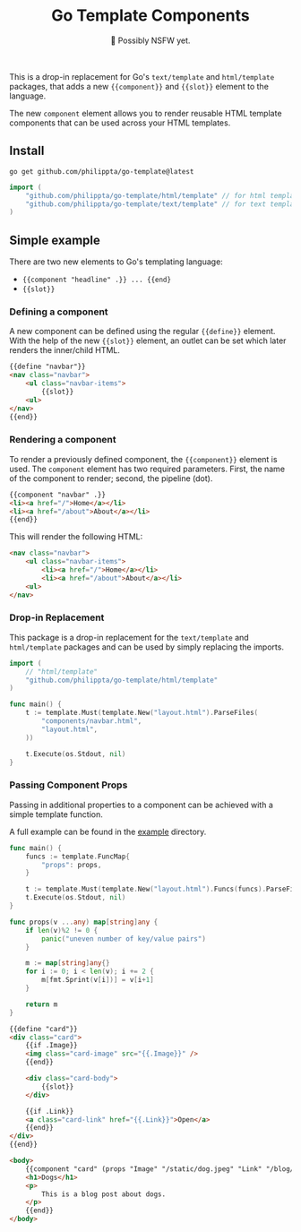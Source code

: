 <div align="center"><h1 align="center">Go Template Components<br /></h1>
🚨 Possibly NSFW yet.<br /><br /><br /></div>



This is a drop-in replacement for Go's `text/template` and `html/template` packages, that adds a new `{{component}}` and `{{slot}}` element to the language.

The new `component` element allows you to render reusable HTML template components that can be used across your HTML templates.

## Install

```
go get github.com/philippta/go-template@latest
```

```go
import (
    "github.com/philippta/go-template/html/template" // for html templates
    "github.com/philippta/go-template/text/template" // for text templates
)
```

## Simple example

There are two new elements to Go's templating language:
- `{{component "headline" .}} ... {{end}`
- `{{slot}}`

### Defining a component

A new component can be defined using the regular `{{define}}` element. With the help of the new `{{slot}}` element, an outlet can be set which later renders the inner/child HTML.

```html
{{define "navbar"}}
<nav class="navbar">
    <ul class="navbar-items">
        {{slot}}
    <ul>
</nav>
{{end}}
```

### Rendering a component

To render a previously defined component, the `{{component}}` element is used. The `component` element has two required parameters. First, the name of the component to render; second, the pipeline (dot).

```html
{{component "navbar" .}}
<li><a href="/">Home</a></li>
<li><a href="/about">About</a></li>
{{end}}
```

This will render the following HTML:
```html
<nav class="navbar">
    <ul class="navbar-items">
        <li><a href="/">Home</a></li>
        <li><a href="/about">About</a></li>
    <ul>
</nav>
```

### Drop-in Replacement

This package is a drop-in replacement for the `text/template` and `html/template` packages and can be used by simply replacing the imports.

```go
import (
    // "html/template"
    "github.com/philippta/go-template/html/template"
)

func main() {
    t := template.Must(template.New("layout.html").ParseFiles(
        "components/navbar.html",
        "layout.html",
    ))

    t.Execute(os.Stdout, nil)
}
```

### Passing Component Props

Passing in additional properties to a component can be achieved with a simple template function.

A full example can be found in the [example](./example) directory.

```go
func main() {
    funcs := template.FuncMap{
        "props": props,
    }

    t := template.Must(template.New("layout.html").Funcs(funcs).ParseFiles("layout.html"))
    t.Execute(os.Stdout, nil)
}

func props(v ...any) map[string]any {
	if len(v)%2 != 0 {
		panic("uneven number of key/value pairs")
	}

	m := map[string]any{}
	for i := 0; i < len(v); i += 2 {
		m[fmt.Sprint(v[i])] = v[i+1]
	}

	return m
}
```

```html
{{define "card"}}
<div class="card">
    {{if .Image}}
    <img class="card-image" src="{{.Image}}" />
    {{end}}

    <div class="card-body">
        {{slot}}
    </div>

    {{if .Link}}
    <a class="card-link" href="{{.Link}}">Open</a>
    {{end}}
</div>
{{end}}

<body>
    {{component "card" (props "Image" "/static/dog.jpeg" "Link" "/blog/dogs" )}}
    <h1>Dogs</h1>
    <p>
        This is a blog post about dogs.
    </p>
    {{end}}
</body>
```
